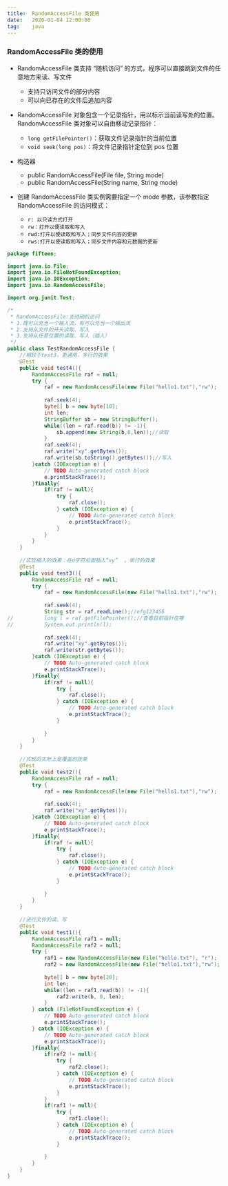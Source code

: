 ```yaml
---
title:  RandomAccessFile 类使用
date:   2020-01-04 12:00:00
tag:    java
---
```


### RandomAccessFile 类的使用



- RandomAccessFile 类支持 “随机访问” 的方式，程序可以直接跳到文件的任意地方来读、写文件
    - 支持只访问文件的部分内容
    - 可以向已存在的文件后追加内容
- RandomAccessFile 对象包含一个记录指针，用以标示当前读写处的位置。RandomAccessFile 类对象可以自由移动记录指针：
    - `long getFilePointer()`：获取文件记录指针的当前位置
    - `void seek(long pos)`：将文件记录指针定位到 pos 位置

- 构造器
    - public RandomAccessFile(File file, String mode) 
    - public RandomAccessFile(String name, String mode)
 
- 创建 RandomAccessFile 类实例需要指定一个 mode 参数，该参数指定 RandomAccessFile 的访问模式：
    - `r: 以只读方式打开`
    - `rw：打开以便读取和写入`
    - `rwd:打开以便读取和写入；同步文件内容的更新`
    - `rws:打开以便读取和写入；同步文件内容和元数据的更新`


```java
package fifteen;

import java.io.File;
import java.io.FileNotFoundException;
import java.io.IOException;
import java.io.RandomAccessFile;

import org.junit.Test;

/*
 * RandomAccessFile:支持随机访问
 * 1.既可以充当一个输入流，有可以充当一个输出流
 * 2.支持从文件的开头读取、写入
 * 3.支持从任意位置的读取、写入（插入）
 */
public class TestRandomAccessFile {
	//相较于test3，更通用，多行的效果
	@Test
	public void test4(){
		RandomAccessFile raf = null;
		try {
			raf = new RandomAccessFile(new File("hello1.txt"),"rw");
			
			raf.seek(4);
			byte[] b = new byte[10];
			int len;
			StringBuffer sb = new StringBuffer();
			while((len = raf.read(b)) != -1){
				sb.append(new String(b,0,len));//读取
			}
			raf.seek(4);
			raf.write("xy".getBytes());
			raf.write(sb.toString().getBytes());//写入
		}catch (IOException e) {
			// TODO Auto-generated catch block
			e.printStackTrace();
		}finally{
			if(raf != null){
				try {
					raf.close();
				} catch (IOException e) {
					// TODO Auto-generated catch block
					e.printStackTrace();
				}
			}
		}
	}
	
	//实现插入的效果：在d字符后面插入“xy”  。单行的效果
	@Test
	public void test3(){
		RandomAccessFile raf = null;
		try {
			raf = new RandomAccessFile(new File("hello1.txt"),"rw");
			
			raf.seek(4);
			String str = raf.readLine();//efg123456
//			long l = raf.getFilePointer();//查看目前指针在哪
//			System.out.println(l);
			
			raf.seek(4);
			raf.write("xy".getBytes());
			raf.write(str.getBytes());
		}catch (IOException e) {
			// TODO Auto-generated catch block
			e.printStackTrace();
		}finally{
			if(raf != null){
				try {
					raf.close();
				} catch (IOException e) {
					// TODO Auto-generated catch block
					e.printStackTrace();
				}
				
			}
		}
	}
	
	//实现的实际上是覆盖的效果
	@Test
	public void test2(){
		RandomAccessFile raf = null;
		try {
			raf = new RandomAccessFile(new File("hello1.txt"),"rw");
			
			raf.seek(4);
			raf.write("xy".getBytes());
		}catch (IOException e) {
			// TODO Auto-generated catch block
			e.printStackTrace();
		}finally{
			if(raf != null){
				try {
					raf.close();
				} catch (IOException e) {
					// TODO Auto-generated catch block
					e.printStackTrace();
				}
				
			}
		}
	}
	
	//进行文件的读、写
	@Test
	public void test1(){
		RandomAccessFile raf1 = null;
		RandomAccessFile raf2 = null;
		try {
			raf1 = new RandomAccessFile(new File("hello.txt"), "r");
			raf2 = new RandomAccessFile(new File("hello1.txt"),"rw");
			
			byte[] b = new byte[20];
			int len;
			while((len = raf1.read(b)) != -1){
				raf2.write(b, 0, len);
			}
		} catch (FileNotFoundException e) {
			// TODO Auto-generated catch block
			e.printStackTrace();
		} catch (IOException e) {
			// TODO Auto-generated catch block
			e.printStackTrace();
		}finally{
			if(raf2 != null){
				try {
					raf2.close();
				} catch (IOException e) {
					// TODO Auto-generated catch block
					e.printStackTrace();
				}
			}
			if(raf1 != null){
				try {
					raf1.close();
				} catch (IOException e) {
					// TODO Auto-generated catch block
					e.printStackTrace();
				}
				
			}
		}
	}
}
```